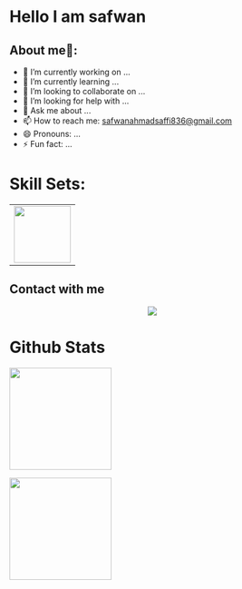  # Hello I am safwan



## About me💬: 
- 🔭 I’m currently working on ...
- 🌱 I’m currently learning ...
- 👯 I’m looking to collaborate on ...
- 🤔 I’m looking for help with ...
- 💬 Ask me about ...
- 📫 How to reach me: [safwanahmadsaffi836@gmail.com](safwanahmadsaffi836@gmail.com)
- 😄 Pronouns: ...
- ⚡ Fun fact: ...

# Skill Sets:

<table> 
 <tr>
  <td>
   <img src="https://encrypted-tbn0.gstatic.com/images?q=tbn:ANd9GcRWdO4lR8tB0nMmHSTfpryUPYgyWhlp8choJgrl4Z4Gbw&s" width="100px" height="100px"/>  
  </td>
 </tr>
</table>

## Contact with me
<div align="center">
 <a href="https://www.linkedin.com/in/safwan-ahmad-saffi/">
  <img src="https://www.vectorlogo.zone/logos/linkedin/linkedin-icon.svg"/>
 <a/>
  
</div>

# Github Stats

<p align="center">

<a href="https://github.com/Safwaahmad
">

<img height="180em" src="https://github-readme-stats-git-masterrstaa-rackstaa.vercel.app/api?
username=Safwaahmad&show_icons=true&theme=algolia&include_all_commits=true&count_private=true&hide_border=true"/>

<img height="180em" src="https://github-readme-stats-eight-theta.vercel.app/api/top-langs/?
username=Safwaahmad&langs_count=12&layout-compact&langs_count-B&theme-algoliakinclude_all_commits=true&count_private-true&hide_border-true"/>
</a>
</p>

